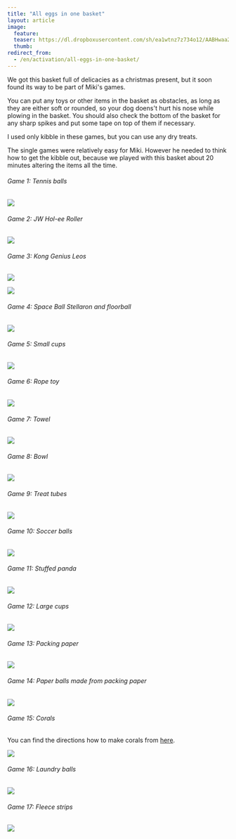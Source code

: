 ```yaml
---
title: "All eggs in one basket"
layout: article
image:
  feature:
  teaser: https://dl.dropboxusercontent.com/sh/ea1wtnz7z734o12/AABHwaa24Kv-BVozHa1diJZ7a/aktivointi/kaikki-munat-samassa-korissa/DSC58683_.jpg
  thumb:
redirect_from:
  - /en/activation/all-eggs-in-one-basket/
---
```


We got this basket full of delicacies as a christmas present, but it soon found its way to be part of Miki's games.

You can put any toys or other items in the basket as obstacles, as long as they are either soft or rounded, so your dog doens't hurt his nose while plowing in the basket. You should also check the bottom of the basket for any sharp spikes and put some tape on top of them if necessary.

I used only kibble in these games, but you can use any dry treats.

The single games were relatively easy for Miki. However he needed to think how to get the kibble out, because we played with this basket about 20 minutes altering the items all the time.

###### Game 1: Tennis balls

![](https://b2.minimuutti.com/file/minimuutti-com/aktivointi/kaikki-munat-samassa-korissa/Kollaasi__1-800px.jpg)

###### Game 2: JW Hol-ee Roller

![](https://b2.minimuutti.com/file/minimuutti-com/aktivointi/kaikki-munat-samassa-korissa/Kollaasi__6-800px.jpg)


###### Game 3: Kong Genius Leos

![](https://b2.minimuutti.com/file/minimuutti-com/aktivointi/kaikki-munat-samassa-korissa/Kollaasi__iso_1-800px.jpg)

![](https://b2.minimuutti.com/file/minimuutti-com/aktivointi/kaikki-munat-samassa-korissa/Kollaasi__31-800px.jpg)

###### Game 4: Space Ball Stellaron and floorball

![](https://b2.minimuutti.com/file/minimuutti-com/aktivointi/kaikki-munat-samassa-korissa/Kollaasi__2-800px.jpg)

###### Game 5: Small cups

![](https://b2.minimuutti.com/file/minimuutti-com/aktivointi/kaikki-munat-samassa-korissa/Kollaasi__3-800px.jpg)

###### Game 6: Rope toy

![](https://b2.minimuutti.com/file/minimuutti-com/aktivointi/kaikki-munat-samassa-korissa/Kollaasi__4-800px.jpg)

###### Game 7: Towel

![](https://b2.minimuutti.com/file/minimuutti-com/aktivointi/kaikki-munat-samassa-korissa/Kollaasi__5-800px.jpg)

###### Game 8: Bowl

![](https://b2.minimuutti.com/file/minimuutti-com/aktivointi/kaikki-munat-samassa-korissa/Kollaasi__8-800px.jpg)

###### Game 9: Treat tubes

![](https://b2.minimuutti.com/file/minimuutti-com/aktivointi/kaikki-munat-samassa-korissa/Kollaasi__9-800px.jpg)

###### Game 10: Soccer balls

![](https://b2.minimuutti.com/file/minimuutti-com/aktivointi/kaikki-munat-samassa-korissa/Kollaasi__iso_2-800px.jpg)

###### Game 11: Stuffed panda

![](https://b2.minimuutti.com/file/minimuutti-com/aktivointi/kaikki-munat-samassa-korissa/Kollaasi__iso_3-800px.jpg)

###### Game 12: Large cups

![](https://b2.minimuutti.com/file/minimuutti-com/aktivointi/kaikki-munat-samassa-korissa/Kollaasi__7-800px.jpg)

###### Game 13: Packing paper

![](https://b2.minimuutti.com/file/minimuutti-com/aktivointi/kaikki-munat-samassa-korissa/Kollaasi__20-800px.jpg)

###### Game 14: Paper balls made from packing paper

![](https://b2.minimuutti.com/file/minimuutti-com/aktivointi/kaikki-munat-samassa-korissa/Kollaasi__21-800px.jpg)

###### Game 15: Corals

You can find the directions how to make corals from [here](/en/brain-games/corals/).

![](https://b2.minimuutti.com/file/minimuutti-com/aktivointi/kaikki-munat-samassa-korissa/Kollaasi__32-800px.jpg)

###### Game 16: Laundry balls

![](https://b2.minimuutti.com/file/minimuutti-com/aktivointi/kaikki-munat-samassa-korissa/Kollaasi__34-800px.jpg)

###### Game 17: Fleece strips

![](https://b2.minimuutti.com/file/minimuutti-com/aktivointi/kaikki-munat-samassa-korissa/Kollaasi__33-800px.jpg)
